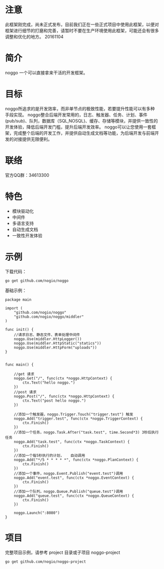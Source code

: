 # 注意

此框架刚完成，尚未正式发布，目前我们正在一些正式项目中使用此框架，以便对框架进行细节的打磨和完善，请暂时不要在生产环境使用此框架，可能还会有很多调整和优化的地方。
20161104

# 简介

noggo 一个可以直接拿来干活的开发框架。

# 目标

noggo所追求的是开发效率，而非单节点的极致性能，若要提升性能可以有多种手段实现。
noggo整合后端开发常用的，日志、触发器、任务、计划、事件(pub/sub)、队列，数据库（SQL,NOSQL)、缓存、存储等模块，并提供一致性的开发体验，降低后端开发门槛，提升后端开发效率。
noggo可以让您使用一套框架，完成整个后端的开发工作，并提供自动生成文档等功能，为后端开发与前端开发的对接提供无限便利。


# 联络

官方QQ群：34613300

# 特色

*   模块驱动化
*   中间件
*   多语言支持
*   自动生成文档
*   一致性开发体验



# 示例

下载代码：

```
go get github.com/nogio/noggo
```

基础示例：

```golang
package main

import (
	"github.com/nogio/noggo"
	"github.com/nogio/noggo/middler"
)

func init() {
	//请求日志、静态文件、表单处理中间件
	noggo.Use(middler.HttpLogger())
	noggo.Use(middler.HttpStatic("statics"))
	noggo.Use(middler.HttpForm("uploads"))
}


func main() {

	//get 请求
	noggo.Get("/", func(ctx *noggo.HttpContext) {
		ctx.Text("hello noggo.")
	})
	//post 请求
	noggo.Post("/", func(ctx *noggo.HttpContext) {
		ctx.Text("post hello noggo.")
	})
	
	//添加一个触发器，noggo.Trigger.Touch("trigger.test") 触发
	noggo.Add("trigger.test", func(ctx *noggo.TriggerContext) {
		ctx.Finish()
	})
	//添加一个任务，noggo.Task.After("task.test", time.Second*3) 3秒后执行任务
	noggo.Add("task.test", func(ctx *noggo.TaskContext) {
		ctx.Finish()
	})
	//添加一个每5秒执行的计划，   自动调用
	noggo.Add("*/5 * * * * *", func(ctx *noggo.PlanContext) {
		ctx.Finish()
	})
	//添加一个事件，noggo.Event.Publish("event.test")调用
	noggo.Add("event.test", func(ctx *noggo.EventContext) {
		ctx.Finish()
	})
	//添加一个队列，noggo.Queue.Publish("queue.test")调用
	noggo.Add("queue.test", func(ctx *noggo.QueueContext) {
		ctx.Finish()
	})

	noggo.Launch(":8080")
}
```



# 项目
完整项目示例，请参考 project 目录或子项目 noggo-project
```
go get github.com/nogio/noggo-project
```

